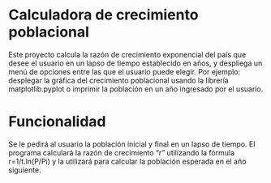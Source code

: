 # Calculadora de crecimiento poblacional
Este proyecto calcula la razón de crecimiento exponencial del país que desee el usuario en un lapso de tiempo establecido en años, y despliega un menú de opciones entre las que el usuario puede elegir. Por ejemplo: desplegar la gráfica del crecimiento poblacional usando la librería matplotlib.pyplot o imprimir la población en un año ingresado por el usuario.

# Funcionalidad
Se le pedirá al usuario la población inicial y final en un lapso de tiempo. El programa calculará la razón de crecimiento “r” utilizando la fórmula r=1/t.ln(P/Pi) y la utilizará para calcular la población esperada en el año siguiente.
